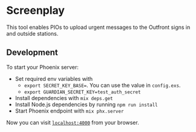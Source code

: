 # Screenplay

This tool enables PIOs to upload urgent messages to the Outfront signs in and outside stations.

## Development

To start your Phoenix server:
  * Set required env variables with
    * `export SECRET_KEY_BASE=`. You can use the value in `config.exs`.
    * `export GUARDIAN_SECRET_KEY=test_auth_secret` 
  * Install dependencies with `mix deps.get`
  * Install Node.js dependencies by running `npm run install`
  * Start Phoenix endpoint with `mix phx.server`

Now you can visit [`localhost:4000`](http://localhost:4000) from your browser.
